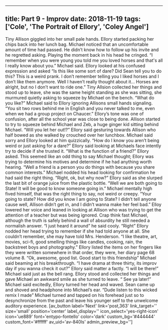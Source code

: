 
---
title: Part 9 - Improv
date: 2018-11-19
tags: ['Cole', 'The Portrait of Ellory', 'Coley Angel']
---

Tiny Allison giggled into her small pale hands. Ellory started packing her chips back into her lunch bag. Michael noticed that an uncomfortable amount of time had passed. He didn’t know how to follow up his invite and he regretted asking. Playing the moment back in his head he cringed. “I remember when you were young you told me you loved horses and that's all I really know about you.” Michael said. Ellory looked at his confused expression and asked “Is this like some sort of dare? Did Sean tell you to do this? This is a weird prank. I don’t remember telling you I liked horses and I don’t like them anymore. Well I haven’t really thought about it… Horses are alright, but no I don’t want to ride one.” Tiny Allsion collected her things and stood up to leave, she was the same height standing as she was sitting, she murmured quietly asking to squeeze by Michael on the bench. “What do you like?” Michael said to Ellory ignoring Allisons small hands signaling. “You sit two rows behind me in English and you never talked to me, even when we had a group project on Chaucer.” Ellory’s tone was one of confusion, after all the school year was close to being done. Allison started to try to squeeze behind Michael and Zeb, a huge ginger kid sitting behind Michael. “Will you let her out!?” Ellory said gesturing towards Allison who half bowed as she walked by crouched over her lunchbox. Michael said sorry and Ellory looked at him quizzically. “How do I know you aren’t being weird or just asking for a dare?” Ellory said looking at Michaels face intently try to decide if she trusted it. “What is the function of a friend?” Ellory asked. This seemed like an odd thing to say Michael thought; Ellory was trying to determine his motives and determine if he had anything worth hearing. “Well a friend is a person you do things with because you share common interests.” Michael nodded his head looking for confirmation he had said the right thing. “Right, ok, but why now?” Ellory said as she slurped the last bit of orange juice from the plastic bottle. “Well we are both going to State! It will be good to know someone going in.” Michael mentally high fived himself, that was the right thing to say, not weird or creepy. “Your going to state? How did you know I am going to State? I didn’t tell anyone cause well, Allison didn’t get in, and I didn’t wanna make her feel bad.” Elloy lowered her voice and leaned in looking at Allison who was trying to get the attention of a teacher but was being ignored. Crap think fast Michael, although the truth is safely behind a wall of absurdity he still needed a normalish answer. “I just heard it around” he said cooly. “Right” Ellory nodded her head trying to remember if she had told anyone at all. She couldn’t remember, she may have told Mrs. Henderson. “I like theatre, art, movies, sci-fi, good smelling things like candles, cooking, rain, the backstreet boys and photography.” Ellory listed the items on her fingers like they were written somewhere in that order, they were, her diary page 68 volume 8. “Ok, awesome, good list. Good start to this friendship” Michael said beaming at his breakthrough. “I have drama at three thirty, its improv day if you wanna check it out?” Ellory said matter a factly. “I will be there!” Michael said just as the bell rang. Ellory stood and collected her things and gave Michael an awkward smile as she turned to leave. “ See ya later!” Michael said excitedly, Ellory turned her head and waved. Sean came up and shoved and headphone into Michael’s ear. “Dude listen to this wicked remix I made” Michael turned and tapped on his forehead just so to desynchronize from the past and leave his younger self to the unwelcome auditory experience. [av_button label='Next' link='post,363' link_target='' size='small' position='center' label_display='' icon_select='yes-right-icon' icon='ue889' font='entypo-fontello' color='dark' custom_bg='#444444' custom_font='#ffffff' av_uid='av-840ls' admin_preview_bg='']

